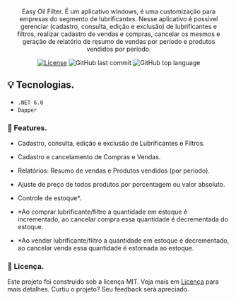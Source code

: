 <div align="center" style="margin: 20px; text-align: center">

<p>Easy Oil Filter. É um aplicativo windows, é uma customização para empresas do segmento de lubrificantes. Nesse aplicativo é possível gerenciar (cadastro, consulta, edição e exclusão) de lubrificantes e filtros, realizar cadastro de vendas e compras, cancelar os mesmos e geração de relatório de resumo de vendas por período e produtos vendidos por período.</p>
  
  [![License](http://img.shields.io/:license-mit-blue.svg?style=flat-square)](https://github.com/gabriel-paulino/EasyOilFilter/blob/main/LICENSE)
  ![GitHub last commit](https://img.shields.io/github/last-commit/gabriel-paulino/EasyOilFilter?style=flat-square)
  ![GitHub top language](https://img.shields.io/github/languages/top/gabriel-paulino/EasyOilFilter?style=flat-square)
 
</div>



## 💡 Tecnologias.


- ``.NET 6.0``
- ``Dapper``




### 👊 Features.


- Cadastro, consulta, edição e exclusão de Lubrificantes e Filtros.
- Cadastro e cancelamento de Compras e Vendas.
- Relatórios: Resumo de vendas e Produtos vendidos (por período).
- Ajuste de preço de todos produtos por porcentagem ou valor absoluto.
- Controle de estoque*.

- *Ao comprar lubrificante/filtro a quantidade em estoque é incrementado, ao cancelar compra essa quantidade é decrementada do estoque.
- *Ao vender lubrificante/filtro a quantidade em estoque é decrementado, ao cancelar venda essa quantidade é estornada ao estoque.





### 📄 Licença.
Este projeto foi construído sob a licença MIT. Veja mais em [Licença](LICENSE) para mais detalhes.
Curtiu o projeto? Seu feedback será apreciado.